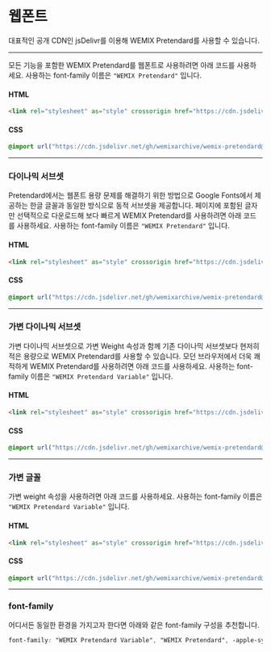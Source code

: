 # 웹폰트

대표적인 공개 CDN인 jsDelivr를 이용해 WEMIX Pretendard를 사용할 수 있습니다.

---

모든 기능을 포함한 WEMIX Pretendard를 웹폰트로 사용하려면 아래 코드를 사용하세요. 사용하는 font-family 이름은 `"WEMIX Pretendard"` 입니다.

#### HTML

```html
<link rel="stylesheet" as="style" crossorigin href="https://cdn.jsdelivr.net/gh/wemixarchive/wemix-pretendard@v1.0.0/packages/wemix-pretendard/dist/web/static/wemixpretendard.css" />
```

#### CSS

```css
@import url("https://cdn.jsdelivr.net/gh/wemixarchive/wemix-pretendard@v1.0.0/packages/wemix-pretendard/dist/web/static/wemixpretendard.css");
```

---

### 다이나믹 서브셋

Pretendard에서는 웹폰트 용량 문제를 해결하기 위한 방법으로 Google Fonts에서 제공하는 한글 글꼴과 동일한 방식으로 동적 서브셋을 제공합니다. 페이지에 포함된 글자만 선택적으로 다운로드해 보다 빠르게 WEMIX Pretendard를 사용하려면 아래 코드를 사용하세요. 사용하는 font-family 이름은 `"WEMIX Pretendard"` 입니다.

#### HTML

```html
<link rel="stylesheet" as="style" crossorigin href="https://cdn.jsdelivr.net/gh/wemixarchive/wemix-pretendard@v1.0.0/packages/wemix-pretendard/dist/web/static/wemixpretendard-dynamic-subset.css" />
```

#### CSS

```css
@import url("https://cdn.jsdelivr.net/gh/wemixarchive/wemix-pretendard@v1.0.0/packages/wemix-pretendard/dist/web/static/wemixpretendard-dynamic-subset.css");
```

---

### 가변 다이나믹 서브셋

가변 다이나믹 서브셋으로 가변 Weight 속성과 함께 기존 다이나믹 서브셋보다 현저히 적은 용량으로 WEMIX Pretendard를 사용할 수 있습니다. 모던 브라우저에서 더욱 쾌적하게 WEMIX Pretendard를 사용하려면 아래 코드를 사용하세요. 사용하는 font-family 이름은 `"WEMIX Pretendard Variable"` 입니다.

#### HTML

```html
<link rel="stylesheet" as="style" crossorigin href="https://cdn.jsdelivr.net/gh/wemixarchive/wemix-pretendard@v1.0.0/packages/wemix-pretendard/dist/web/variable/wemixpretendardvariable-dynamic-subset.css" />
```

#### CSS

```css
@import url("https://cdn.jsdelivr.net/gh/wemixarchive/wemix-pretendard@v1.0.0/packages/wemix-pretendard/dist/web/variable/wemixpretendardvariable-dynamic-subset.css");
```

---

### 가변 글꼴

가변 weight 속성을 사용하려면 아래 코드를 사용하세요. 사용하는 font-family 이름은 `"WEMIX Pretendard Variable"` 입니다.

#### HTML

```html
<link rel="stylesheet" as="style" crossorigin href="https://cdn.jsdelivr.net/gh/wemixarchive/wemix-pretendard@v1.0.0/packages/wemix-pretendard/dist/web/variable/wemixpretendardvariable.css" />
```

#### CSS

```css
@import url("https://cdn.jsdelivr.net/gh/wemixarchive/wemix-pretendard@v1.0.0/packages/wemix-pretendard/dist/web/variable/wemixpretendardvariable.css");
```

---

### font-family

어디서든 동일한 환경을 가지고자 한다면 아래와 같은 font-family 구성을 추천합니다.

```css
font-family: "WEMIX Pretendard Variable", "WEMIX Pretendard", -apple-system, BlinkMacSystemFont, system-ui, Roboto, "Helvetica Neue", "Segoe UI", "Apple SD Gothic Neo", "Noto Sans KR", "Malgun Gothic", "Apple Color Emoji", "Segoe UI Emoji", "Segoe UI Symbol", sans-serif;
```

